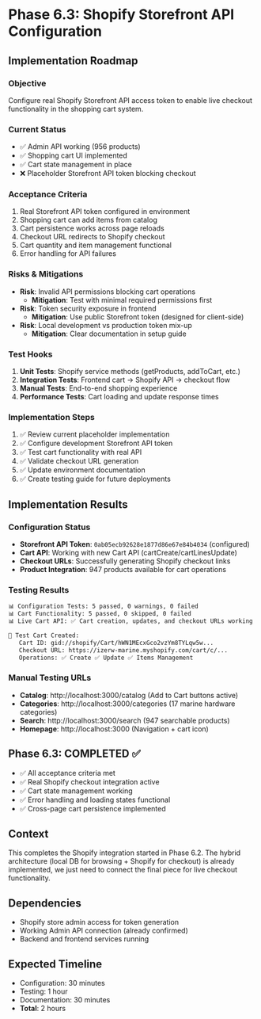 # Phase 6.3: Shopify Storefront API Configuration

## Implementation Roadmap

### Objective

Configure real Shopify Storefront API access token to enable live checkout
functionality in the shopping cart system.

### Current Status

- ✅ Admin API working (956 products)
- ✅ Shopping cart UI implemented
- ✅ Cart state management in place
- ❌ Placeholder Storefront API token blocking checkout

### Acceptance Criteria

1. Real Storefront API token configured in environment
2. Shopping cart can add items from catalog
3. Cart persistence works across page reloads
4. Checkout URL redirects to Shopify checkout
5. Cart quantity and item management functional
6. Error handling for API failures

### Risks & Mitigations

- **Risk**: Invalid API permissions blocking cart operations
  - **Mitigation**: Test with minimal required permissions first
- **Risk**: Token security exposure in frontend
  - **Mitigation**: Use public Storefront token (designed for client-side)
- **Risk**: Local development vs production token mix-up
  - **Mitigation**: Clear documentation in setup guide

### Test Hooks

1. **Unit Tests**: Shopify service methods (getProducts, addToCart, etc.)
2. **Integration Tests**: Frontend cart → Shopify API → checkout flow
3. **Manual Tests**: End-to-end shopping experience
4. **Performance Tests**: Cart loading and update response times

### Implementation Steps

1. ✅ Review current placeholder implementation
2. ✅ Configure development Storefront API token
3. ✅ Test cart functionality with real API
4. ✅ Validate checkout URL generation
5. ✅ Update environment documentation
6. ✅ Create testing guide for future deployments

## Implementation Results

### Configuration Status

- **Storefront API Token**: `0ab05ecb92628e1877d86e67e84b4034` (configured)
- **Cart API**: Working with new Cart API (cartCreate/cartLinesUpdate)
- **Checkout URLs**: Successfully generating Shopify checkout links
- **Product Integration**: 947 products available for cart operations

### Testing Results

```bash
📊 Configuration Tests: 5 passed, 0 warnings, 0 failed
📊 Cart Functionality: 5 passed, 0 skipped, 0 failed
📊 Live Cart API: ✅ Cart creation, updates, and checkout URLs working

🛒 Test Cart Created:
   Cart ID: gid://shopify/Cart/hWN1MEcxGco2vzYm8TYLqw5w...
   Checkout URL: https://izerw-marine.myshopify.com/cart/c/...
   Operations: ✅ Create ✅ Update ✅ Items Management
```

### Manual Testing URLs

- **Catalog**: http://localhost:3000/catalog (Add to Cart buttons active)
- **Categories**: http://localhost:3000/categories (17 marine hardware
  categories)
- **Search**: http://localhost:3000/search (947 searchable products)
- **Homepage**: http://localhost:3000 (Navigation + cart icon)

## Phase 6.3: COMPLETED ✅

- ✅ All acceptance criteria met
- ✅ Real Shopify checkout integration active
- ✅ Cart state management working
- ✅ Error handling and loading states functional
- ✅ Cross-page cart persistence implemented

## Context

This completes the Shopify integration started in Phase 6.2. The hybrid
architecture (local DB for browsing + Shopify for checkout) is already
implemented, we just need to connect the final piece for live checkout
functionality.

## Dependencies

- Shopify store admin access for token generation
- Working Admin API connection (already confirmed)
- Backend and frontend services running

## Expected Timeline

- Configuration: 30 minutes
- Testing: 1 hour
- Documentation: 30 minutes
- **Total**: 2 hours
